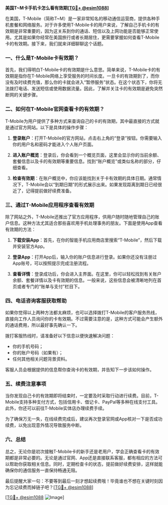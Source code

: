 **美国T~M卡手机卡怎么看有效期[[TG💪+ @esim1088](https://t.me/s/esim1088)]**

在美国，T-Mobile（简称T~M）是一家非常知名的移动通信运营商，提供各种手机套餐和网络服务。对于许多使用T-Mobile卡的用户来说，了解自己手机卡的有效期是非常重要的，因为这关系到你的通话、短信以及上网功能是否能够正常使用。尤其是如果你经常在美国旅行或者长期居住，更需要掌握如何查看T-Mobile卡的有效期。接下来，我们就来详细聊聊这个话题。

### 一、什么是T-Mobile卡有效期？

首先，我们得明白T-Mobile卡的有效期是什么意思。简单来说，T-Mobile卡的有效期是指你在T-Mobile网络上享受服务的时间长度。一旦卡的有效期到了，而你没有及时续费充值，那么你的卡就会进入“暂停服务”状态。在这个状态下，你将无法拨打电话、发送短信或使用数据流量。因此，了解并关注卡的有效期是避免突然断网的关键步骤。

### 二、如何在T-Mobile官网查看卡的有效期？

T-Mobile为用户提供了多种方式来查询自己的卡的有效期，其中最直接的方式就是通过官方网站。以下是具体的操作步骤：

1. **登录账户**：打开T-Mobile的官方网站，点击右上角的“登录”按钮。你需要输入你的用户名和密码才能进入个人账户页面。
   
2. **进入账户概览**：登录后，你会看到一个概览页面，这里会显示你的当前余额、套餐信息以及卡的有效期等重要信息。找到“账户概览”或类似名称的部分，仔细查看。

3. **检查有效期**：在账户概览中，你应该能找到关于卡有效期的具体日期。通常情况下，T-Mobile会以“到期日期”的形式展示出来。如果发现距离到期日已经很近了，记得提前做好续费准备。

### 三、通过T-Mobile应用程序查看有效期

除了网站之外，T-Mobile还推出了官方应用程序，供用户随时随地管理自己的账户信息。这种方法尤其适合那些喜欢用手机处理事务的朋友。下面是使用App查看有效期的方法：

1. **下载安装App**：首先，在你的智能手机应用商店里搜索“T-Mobile”，然后下载并安装官方App。

2. **登录App**：打开App后，输入你的账户信息进行登录。如果你还没有注册过App账号，可以按照提示完成注册流程。

3. **查看详情**：登录成功后，你会进入主界面。在这里，你可以轻松找到有关账户余额、套餐详情以及卡有效期的信息。一般来说，这些信息会被清晰地列在首页或者专门的“账单与支付”栏目下。

### 四、电话咨询客服获取帮助

如果你觉得以上两种方法都太麻烦，也可以选择拨打T-Mobile的客户服务热线，直接向工作人员询问你的卡有效期。不过需要注意的是，这种方式可能会产生额外的通话费用，所以最好事先确认一下。

拨打客服热线时，请准备好以下信息以便快速解决问题：
- 你的手机号码；
- 你的账户号码（如果有）；
- 任何其他相关问题背景资料。

客服人员会根据提供的信息帮你查询卡的有效期，并告知下一步该如何操作。

### 五、续费注意事项

当你发现自己卡的有效期即将结束时，一定要及时采取行动进行续费。目前，T-Mobile支持多种支付方式，包括信用卡、借记卡、PayPal等多种在线支付工具。此外，你还可以前往T-Mobile实体店办理续费手续。

为了确保万无一失，在线续费完成后，建议再次登录官网或App核对一下是否成功续费，以免出现意外情况导致服务中断。

### 六、总结

总之，无论你是初次接触T-Mobile卡的新手还是老用户，学会正确查看卡的有效期都是非常必要的。无论是通过官网、App还是直接联系客服，都有相应的方法可以帮助你获取相关信息。同时，定期检查卡的状态，提前做好续费安排，这样就能确保你的通信服务一直保持畅通无阻。

最后提醒大家一句：不要等到最后一刻才想起续费哦！毕竟谁也不想在关键时刻因为忘记续费而掉链子吧？[[TG💪+ @esim1088](https://t.me/s/esim1088)]

[[TG💪+ @esim1088](https://t.me/s/esim1088) ![Image](https://i.postimg.cc/4NQfJmqS/Snipaste-2025-05-13-00-14-12.png)]